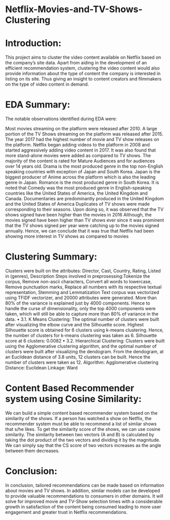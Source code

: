 # Netflix-Movies-and-TV-Shows-Clustering
# Introduction:

This project aims to cluster the video content available on Netflix based on the company’s site data. Apart from aiding in the development of an efficient recommendation system, clustering the video content would also provide information about the type of content the company is interested in listing on its site. Thus giving an insight to content creators and filmmakers on the type of video content in demand.

# EDA Summary:
The notable observations identified during EDA were:

Most movies streaming on the platform were released after 2010. A large portion of the TV Shows streaming on the platform was released after 2015. The year 2017 had the highest number of movie and TV show releases on the platform. Netflix began adding videos to the platform in 2008 and started aggressively adding video content in 2017. It was also found that more stand-alone movies were added as compared to TV shows. The majority of the content is rated for Mature Audiences and for audiences over 14 years old. Drama is the most produced genre in the top non-English speaking countries with exception of Japan and South Korea. Japan is the biggest producer of Anime across the platform which is also the leading genre in Japan. Romance is the most produced genre in South Korea. It is noted that Comedy was the most produced genre in English-speaking countries like the United States of America, the United Kingdom and Canada. Documentaries are predominantly produced in the United Kingdom and the United States of America Duplicates of TV shows were made corresponding to their seasons. Upon doing so, it was observed that the TV shows signed have been higher than the movies in 2016 Although, the movies signed have been higher than TV shows ever since it was prominent that the TV shows signed per year were catching up to the movies signed annually. Hence, we can conclude that it was true that Netflix had been showing more interest in TV shows as compared to movies

# Clustering Summary:
Clusters were built on the attributes: Director, Cast, Country, Rating, Listed in (genres), Description Steps involved in preprosessing:Tokenize the corpus, Remove non-ascii characters, Convert all words to lowercase, Remove punctuation marks, Replace all numbers with its respective textual representation, Stemming and Lemmatization Text corpus was vectorized using TFIDF vectorizer, and 20000 attributes were generated. More than 80% of the variance is explained just by 4000 components. Hence to handle the curse of dimensionality, only the top 4000 components were taken, which will still be able to capture more than 80% of variance in the data.
•	3.1. K Means Clustering: The optimal number of clusters were built after visualizing the elbow curve and the Silhouette score. Highest Silhouette score is obtained for 6 clusters using k-means clustering. Hence, the number of clusters for k-means clustering was taken as 6. Silhouette score at 6 clusters: 0.0082
•	3.2. Hierarchical Clustering: Clusters were built using the Agglomerative clustering algorithm, and the optimal number of clusters were built after visualizing the dendogram. From the dendogram, at an Euclidean distance of 3.8 units, 12 clusters can be built. Hence the number of clusters were taken as 12. Algorithm: Agglomerative clustering Distance: Euclidean Linkage: Ward

# Content Based Recommender system using Cosine Similarity:
We can build a simple content based recommender system based on the similarity of the shows. If a person has watched a show on Netflix, the recommender system must be able to recommend a list of similar shows that s/he likes. To get the similarity score of the shows, we can use cosine similarity. The similarity between two vectors (A and B) is calculated by taking the dot product of the two vectors and dividing it by the magnitude. We can simply say that the CS score of two vectors increases as the angle between them decreases.
# Conclusion:

In conclusion, tailored recommendations can be made based on information about movies and TV shows. In addition, similar models can be developed to provide valuable recommendations to consumers in other domains. It will solve for improved movie and TV-Show selection times with a considerable growth in satisfaction of the content being consumed leading to more user engagement and greater trust in Netflix recommendations.
